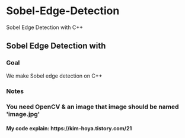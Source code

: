 # Sobel-Edge-Detection
Sobel Edge Detection with C++

**<h2>Sobel Edge Detection with</h2>**
<h3>Goal</h3>
We make Sobel edge detection on C++<br>

<h3>Notes<h3>
  You need OpenCV & an image
  that image should be named 'image.jpg'

<br>
 
<h4>My code explain: https://kim-hoya.tistory.com/21</h4>
